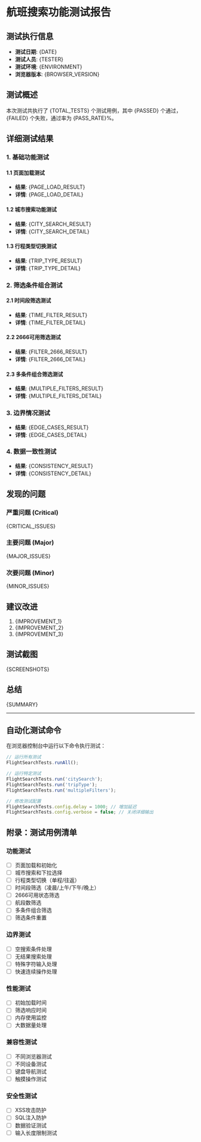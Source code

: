 # 航班搜索功能测试报告

## 测试执行信息
- **测试日期**: {DATE}
- **测试人员**: {TESTER}
- **测试环境**: {ENVIRONMENT}
- **浏览器版本**: {BROWSER_VERSION}

## 测试概述
本次测试共执行了 {TOTAL_TESTS} 个测试用例，其中 {PASSED} 个通过，{FAILED} 个失败，通过率为 {PASS_RATE}%。

## 详细测试结果

### 1. 基础功能测试

#### 1.1 页面加载测试
- **结果**: {PAGE_LOAD_RESULT}
- **详情**: {PAGE_LOAD_DETAIL}

#### 1.2 城市搜索功能测试
- **结果**: {CITY_SEARCH_RESULT}
- **详情**: {CITY_SEARCH_DETAIL}

#### 1.3 行程类型切换测试
- **结果**: {TRIP_TYPE_RESULT}
- **详情**: {TRIP_TYPE_DETAIL}

### 2. 筛选条件组合测试

#### 2.1 时间段筛选测试
- **结果**: {TIME_FILTER_RESULT}
- **详情**: {TIME_FILTER_DETAIL}

#### 2.2 2666可用筛选测试
- **结果**: {FILTER_2666_RESULT}
- **详情**: {FILTER_2666_DETAIL}

#### 2.3 多条件组合筛选测试
- **结果**: {MULTIPLE_FILTERS_RESULT}
- **详情**: {MULTIPLE_FILTERS_DETAIL}

### 3. 边界情况测试
- **结果**: {EDGE_CASES_RESULT}
- **详情**: {EDGE_CASES_DETAIL}

### 4. 数据一致性测试
- **结果**: {CONSISTENCY_RESULT}
- **详情**: {CONSISTENCY_DETAIL}

## 发现的问题

### 严重问题 (Critical)
{CRITICAL_ISSUES}

### 主要问题 (Major)
{MAJOR_ISSUES}

### 次要问题 (Minor)
{MINOR_ISSUES}

## 建议改进

1. {IMPROVEMENT_1}
2. {IMPROVEMENT_2}
3. {IMPROVEMENT_3}

## 测试截图
{SCREENSHOTS}

## 总结
{SUMMARY}

---

## 自动化测试命令

在浏览器控制台中运行以下命令执行测试：

```javascript
// 运行所有测试
FlightSearchTests.runAll();

// 运行特定测试
FlightSearchTests.run('citySearch');
FlightSearchTests.run('tripType');
FlightSearchTests.run('multipleFilters');

// 修改测试配置
FlightSearchTests.config.delay = 1000; // 增加延迟
FlightSearchTests.config.verbose = false; // 关闭详细输出
```

## 附录：测试用例清单

### 功能测试
- [ ] 页面加载和初始化
- [ ] 城市搜索和下拉选择
- [ ] 行程类型切换（单程/往返）
- [ ] 时间段筛选（凌晨/上午/下午/晚上）
- [ ] 2666可用状态筛选
- [ ] 航段数筛选
- [ ] 多条件组合筛选
- [ ] 筛选条件重置

### 边界测试
- [ ] 空搜索条件处理
- [ ] 无结果搜索处理
- [ ] 特殊字符输入处理
- [ ] 快速连续操作处理

### 性能测试
- [ ] 初始加载时间
- [ ] 筛选响应时间
- [ ] 内存使用监控
- [ ] 大数据量处理

### 兼容性测试
- [ ] 不同浏览器测试
- [ ] 不同设备测试
- [ ] 键盘导航测试
- [ ] 触摸操作测试

### 安全性测试
- [ ] XSS攻击防护
- [ ] SQL注入防护
- [ ] 数据验证测试
- [ ] 输入长度限制测试